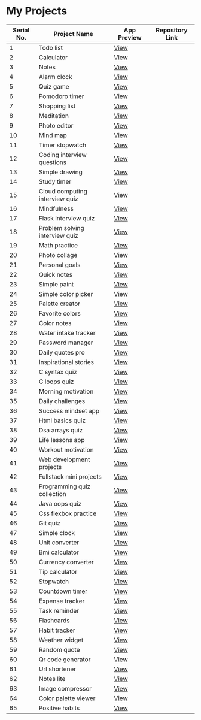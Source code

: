 # My Projects

| Serial No. | Project Name                              | App Preview | Repository Link |
|------------|-------------------------------------------|-------------|---------------|
| 1          | Todo list                                 | [View](https://vignesha0408.github.io/cordova-android-app/html_collection/01_todo_list/) |  |
| 2          | Calculator                                | [View](https://vignesha0408.github.io/cordova-android-app/html_collection/02_calculator/) |  |
| 3          | Notes                                    | [View](https://vignesha0408.github.io/cordova-android-app/html_collection/03_notes/) |  |
| 4          | Alarm clock                              | [View](https://vignesha0408.github.io/cordova-android-app/html_collection/04_alarm_clock/) |  |
| 5          | Quiz game                                | [View](https://vignesha0408.github.io/cordova-android-app/html_collection/05_quiz_game/) |  |
| 6          | Pomodoro timer                           | [View](https://vignesha0408.github.io/cordova-android-app/html_collection/06_pomodoro_timer/) |  |
| 7          | Shopping list                            | [View](https://vignesha0408.github.io/cordova-android-app/html_collection/07_shopping_list/) |  |
| 8          | Meditation                               | [View](https://vignesha0408.github.io/cordova-android-app/html_collection/08_meditation/) |  |
| 9          | Photo editor                             | [View](https://vignesha0408.github.io/cordova-android-app/html_collection/09_photo_editor/) |  |
| 10         | Mind map                                 | [View](https://vignesha0408.github.io/cordova-android-app/html_collection/10_mind_map/) |  |
| 11         | Timer stopwatch                         | [View](https://vignesha0408.github.io/cordova-android-app/html_collection/11_timer_stopwatch/) |  |
| 12         | Coding interview questions              | [View](https://vignesha0408.github.io/cordova-android-app/html_collection/12_coding_interview_questions/) |  |
| 13         | Simple drawing                          | [View](https://vignesha0408.github.io/cordova-android-app/html_collection/13_simple_drawing/) |  |
| 14         | Study timer                             | [View](https://vignesha0408.github.io/cordova-android-app/html_collection/14_study_timer/) |  |
| 15         | Cloud computing interview quiz         | [View](https://vignesha0408.github.io/cordova-android-app/html_collection/15_cloud_computing_interview_quiz/) |  |
| 16         | Mindfulness                             | [View](https://vignesha0408.github.io/cordova-android-app/html_collection/16_mindfulness/) |  |
| 17         | Flask interview quiz                   | [View](https://vignesha0408.github.io/cordova-android-app/html_collection/17_flask_interview_quiz/) |  |
| 18         | Problem solving interview quiz         | [View](https://vignesha0408.github.io/cordova-android-app/html_collection/18_problem_solving_interview_quiz/) |  |
| 19         | Math practice                          | [View](https://vignesha0408.github.io/cordova-android-app/html_collection/19_math_practice/) |  |
| 20         | Photo collage                          | [View](https://vignesha0408.github.io/cordova-android-app/html_collection/20_photo_collage/) |  |
| 21         | Personal goals                          | [View](https://vignesha0408.github.io/cordova-android-app/html_collection/21_personal_goals/) |  |
| 22         | Quick notes                             | [View](https://vignesha0408.github.io/cordova-android-app/html_collection/22_quick_notes/) |  |
| 23         | Simple paint                           | [View](https://vignesha0408.github.io/cordova-android-app/html_collection/23_simple_paint/) |  |
| 24         | Simple color picker                    | [View](https://vignesha0408.github.io/cordova-android-app/html_collection/24_simple_color_picker/) |  |
| 25         | Palette creator                        | [View](https://vignesha0408.github.io/cordova-android-app/html_collection/25_palette_creator/) |  |
| 26         | Favorite colors                        | [View](https://vignesha0408.github.io/cordova-android-app/html_collection/26_favorite_colors/) |  |
| 27         | Color notes                            | [View](https://vignesha0408.github.io/cordova-android-app/html_collection/27_color_notes/) |  |
| 28         | Water intake tracker                   | [View](https://vignesha0408.github.io/cordova-android-app/html_collection/28_water_intake_tracker/) |  |
| 29         | Password manager                       | [View](https://vignesha0408.github.io/cordova-android-app/html_collection/29_password_manager/) |  |
| 30         | Daily quotes pro                       | [View](https://vignesha0408.github.io/cordova-android-app/html_collection/30_daily_quotes_pro/) |  |
| 31         | Inspirational stories                  | [View](https://vignesha0408.github.io/cordova-android-app/html_collection/31_inspirational_stories/) |  |
| 32         | C syntax quiz                          | [View](https://vignesha0408.github.io/cordova-android-app/html_collection/32_c_syntax_quiz/) |  |
| 33         | C loops quiz                           | [View](https://vignesha0408.github.io/cordova-android-app/html_collection/33_c_loops_quiz/) |  |
| 34         | Morning motivation                    | [View](https://vignesha0408.github.io/cordova-android-app/html_collection/34_morning_motivation/) |  |
| 35         | Daily challenges                     | [View](https://vignesha0408.github.io/cordova-android-app/html_collection/35_daily_challenges/) |  |
| 36         | Success mindset app                  | [View](https://vignesha0408.github.io/cordova-android-app/html_collection/36_success_mindset_app/) |  |
| 37         | Html basics quiz                    | [View](https://vignesha0408.github.io/cordova-android-app/html_collection/37_html_basics_quiz/) |  |
| 38         | Dsa arrays quiz                    | [View](https://vignesha0408.github.io/cordova-android-app/html_collection/38_dsa_arrays_quiz/) |  |
| 39         | Life lessons app                  | [View](https://vignesha0408.github.io/cordova-android-app/html_collection/39_life_lessons_app/) |  |
| 40         | Workout motivation                | [View](https://vignesha0408.github.io/cordova-android-app/html_collection/40_workout_motivation/) |  |
| 41         | Web development projects         | [View](https://vignesha0408.github.io/cordova-android-app/html_collection/41_web_development_projects/) |  |
| 42         | Fullstack mini projects          | [View](https://vignesha0408.github.io/cordova-android-app/html_collection/42_fullstack_mini_projects/) |  |
| 43         | Programming quiz collection      | [View](https://vignesha0408.github.io/cordova-android-app/html_collection/43_programming_quiz_collection/) |  |
| 44         | Java oops quiz                     | [View](https://vignesha0408.github.io/cordova-android-app/html_collection/44_java_oops_quiz/) |  |
| 45         | Css flexbox practice              | [View](https://vignesha0408.github.io/cordova-android-app/html_collection/45_css_flexbox_practice/) |  |
| 46         | Git quiz                           | [View](https://vignesha0408.github.io/cordova-android-app/html_collection/46_git_quiz/) |  |
| 47         | Simple clock                      | [View](https://vignesha0408.github.io/cordova-android-app/html_collection/47_simple_clock/) |  |
| 48         | Unit converter                   | [View](https://vignesha0408.github.io/cordova-android-app/html_collection/48_unit_converter/) |  |
| 49         | Bmi calculator                   | [View](https://vignesha0408.github.io/cordova-android-app/html_collection/49_bmi_calculator/) |  |
| 50         | Currency converter             | [View](https://vignesha0408.github.io/cordova-android-app/html_collection/50_currency_converter/) |  |
| 51         | Tip calculator                   | [View](https://vignesha0408.github.io/cordova-android-app/html_collection/51_tip_calculator/) |  |
| 52         | Stopwatch                         | [View](https://vignesha0408.github.io/cordova-android-app/html_collection/52_stopwatch/) |  |
| 53         | Countdown timer               | [View](https://vignesha0408.github.io/cordova-android-app/html_collection/53_countdown_timer/) |  |
| 54         | Expense tracker                  | [View](https://vignesha0408.github.io/cordova-android-app/html_collection/54_expense_tracker/) |  |
| 55         | Task reminder                     | [View](https://vignesha0408.github.io/cordova-android-app/html_collection/55_task_reminder/) |  |
| 56         | Flashcards                         | [View](https://vignesha0408.github.io/cordova-android-app/html_collection/56_flashcards/) |  |
| 57         | Habit tracker                     | [View](https://vignesha0408.github.io/cordova-android-app/html_collection/57_habit_tracker/) |  |
| 58         | Weather widget                   | [View](https://vignesha0408.github.io/cordova-android-app/html_collection/58_weather_widget/) |  |
| 59         | Random quote                     | [View](https://vignesha0408.github.io/cordova-android-app/html_collection/59_random_quote/) |  |
| 60         | Qr code generator              | [View](https://vignesha0408.github.io/cordova-android-app/html_collection/60_qr_code_generator/) |  |
| 61         | Url shortener                   | [View](https://vignesha0408.github.io/cordova-android-app/html_collection/61_url_shortener/) |  |
| 62         | Notes lite                      | [View](https://vignesha0408.github.io/cordova-android-app/html_collection/62_notes_lite/) |  |
| 63         | Image compressor               | [View](https://vignesha0408.github.io/cordova-android-app/html_collection/63_image_compressor/) |  |
| 64         | Color palette viewer           | [View](https://vignesha0408.github.io/cordova-android-app/html_collection/64_color_palette_viewer/) |  |
| 65         | Positive habits                 | [View](https://vignesha0408.github.io/cordova-android-app/html_collection/65_positive_habits/) |  |
